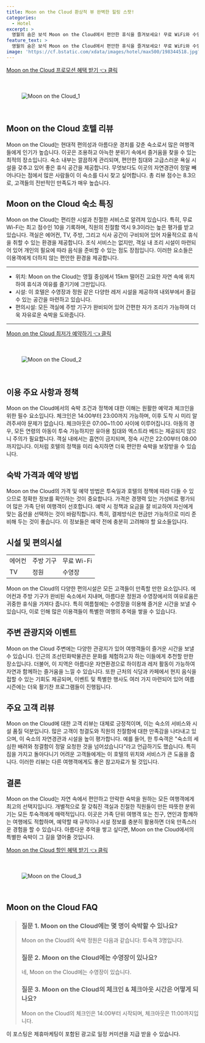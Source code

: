 ```yaml
---
title: Moon on the Cloud 환상적 뷰 완벽한 힐링 스팟!
categories:
  - Hotel
excerpt: >
  영월의 숨은 보석 Moon on the Cloud에서 편안한 휴식을 즐겨보세요! 무료 WiFi와 수영장 아름다운 산 전망이 여러분을 기다립니다. 친절한 호스트와 청결한 환경 덕분에 최고의 가성비를 자랑하는 이곳은 가족 단위 여행객에게도 인기가 높습니다. 클릭해서 자세히 알아보세요!
feature_text: >
  영월의 숨은 보석 Moon on the Cloud에서 편안한 휴식을 즐겨보세요! 무료 WiFi와 수영장 아름다운 산 전망이 여러분을 기다립니다. 친절한 호스트와 청결한 환경 덕분에 최고의 가성비를 자랑하는 이곳은 가족 단위 여행객에게도 인기가 높습니다. 클릭해서 자세히 알아보세요!
image: 'https://cf.bstatic.com/xdata/images/hotel/max500/198344518.jpg?k=8f7f7ebce40b9996937cf7d7ef4d38ba562cfa572e3a9c2503f9b0aa87d43164&o=&hp=1'
---
```


<p><a class="modoo-button" href="https://tinyurl.com/284ohgjc" rel="nofollow noopener">Moon on the Cloud 프로모션 혜택 받기 👈 클릭</a></p><br/>
<figure class="image"><img alt="Moon on the Cloud_1" src="https://cf.bstatic.com/xdata/images/hotel/max1024x768/197303542.jpg?k=f6f3972d7b2cdbabb0eda8963161b9f4a92a68bbc54be495b19e6999c491d77b&amp;o=&amp;hp=1"/></figure><br/>

<h2 id="Moon_on_the_Cloud_호텔_리뷰">Moon on the Cloud 호텔 리뷰</h2>
<p>Moon on the Cloud는 현대적 편의성과 아름다운 경치를 갖춘 숙소로서 많은 여행객들에게 인기가 높습니다. 이곳은 조용하고 아늑한 분위기 속에서 즐거움을 찾을 수 있는 최적의 장소입니다. 숙소 내부는 깔끔하게 관리되며, 편안한 침대와 고급스러운 욕실 시설을 갖추고 있어 좋은 휴식 공간을 제공합니다. 무엇보다도 이곳의 자연경관이 정말 빼어나다는 점에서 많은 사람들이 이 숙소를 다시 찾고 싶어합니다. 총 리뷰 점수는 8.3으로, 고객들의 전반적인 만족도가 매우 높습니다.</p>
<h2 id="Moon_on_the_Cloud_숙소_특징">Moon on the Cloud 숙소 특징</h2>
<p>Moon on the Cloud는 편리한 시설과 친절한 서비스로 알려져 있습니다. 특히, 무료 Wi-Fi는 최고 점수인 10을 기록하며, 직원의 친절함 역시 9.3이라는 높은 평가를 받고 있습니다. 객실은 에어컨, TV, 주방, 그리고 식사 공간이 구비되어 있어 자율적으로 휴식을 취할 수 있는 환경을 제공합니다. 조식 서비스는 없지만, 객실 내 조리 시설이 마련되어 있어 개인의 필요에 따라 음식을 준비할 수 있는 점도 장점입니다. 이러한 요소들은 이용객에게 더하지 않는 편안한 환경을 제공합니다.</p>
<hr/>
<ul>
<li>위치: Moon on the Cloud는 영월 중심에서 15km 떨어진 고요한 자연 속에 위치하여 휴식과 여유를 즐기기에 그만입니다.</li>
<li>시설: 이 호텔은 수영장과 정원 같은 다양한 레저 시설을 제공하여 내외부에서 즐길 수 있는 공간을 마련하고 있습니다.</li>
<li>편의시설: 모든 객실에 주방 기구가 완비되어 있어 간편한 자가 조리가 가능하여 더욱 자유로운 숙박을 도와줍니다.</li>
</ul>
<hr/>
<p><a class="modoo-button" href="https://tinyurl.com/284ohgjc" rel="nofollow noopener">Moon on the Cloud 최저가 예약하기 👈 클릭</a></p><br/>
<figure class="image"><img alt="Moon on the Cloud_2" src="https://cf.bstatic.com/xdata/images/hotel/max500/198344518.jpg?k=8f7f7ebce40b9996937cf7d7ef4d38ba562cfa572e3a9c2503f9b0aa87d43164&amp;o=&amp;hp=1"/></figure><br/>
<h2 id="이용주요사항과_정책">이용 주요 사항과 정책</h2>
<p>Moon on the Cloud에서의 숙박 조건과 정책에 대한 이해는 원활한 예약과 체크인을 위한 필수 요소입니다. 체크인은 14:00부터 23:00까지 가능하며, 이후 도착 시 미리 알려주셔야 문제가 없습니다. 체크아웃은 07:00~11:00 사이에 이루어집니다. 아동의 경우, 모든 연령의 아동이 투숙 가능하지만 유아용 침대와 엑스트라 베드는 제공되지 않으니 주의가 필요합니다. 객실 내에서는 흡연이 금지되며, 정숙 시간은 22:00부터 08:00까지입니다. 이처럼 호텔의 정책을 미리 숙지하면 더욱 편안한 숙박을 보장받을 수 있습니다.</p>
<h2 id="숙박_가격과_예약_방법">숙박 가격과 예약 방법</h2>
<p>Moon on the Cloud의 가격 및 예약 방법은 투숙일과 호텔의 정책에 따라 다들 수 있으므로 정확한 정보를 확인하는 것이 중요합니다. 가격은 경쟁력 있는 가성비로 평가되어 많은 가족 단위 여행객이 선호합니다. 예약 시 정책과 요금을 잘 비교하여 자신에게 맞는 옵션을 선택하는 것이 바람직합니다. 특히, 결제방식은 현금만 가능하므로 미리 준비해 두는 것이 좋습니다. 이 정보들은 예약 전에 충분히 고려해야 할 요소들입니다.</p>
<h2 id="시설_및_편의시설">시설 및 편의시설</h2>
<table>
<tr>
<td>에어컨</td>
<td>주방 기구</td>
<td>무료 Wi-Fi</td>
</tr>
<tr>
<td>TV</td>
<td>정원</td>
<td>수영장</td>
</tr>
</table>
<p>Moon on the Cloud의 다양한 편의시설은 모든 고객들이 만족할 만한 요소입니다. 에어컨과 주방 기구가 완비된 숙소에서 지내며, 아름다운 정원과 수영장에서의 여유로움은 귀중한 휴식을 가져다 줍니다. 특히 여름철에는 수영장을 이용해 즐거운 시간을 보낼 수 있습니다, 이로 인해 많은 이용객들이 특별한 여행의 추억을 쌓을 수 있습니다.</p>
<h2 id="주변_관광지와_이벤트">주변 관광지와 이벤트</h2>
<p>Moon on the Cloud 주변에는 다양한 관광지가 있어 여행객들이 즐거운 시간을 보낼 수 있습니다. 인근의 조선민화박물관은 문화를 체험하고자 하는 이들에게 추천할 만한 장소입니다. 더불어, 이 지역은 아름다운 자연환경으로 하이킹과 레저 활동이 가능하여 자연과 함께하는 즐거움을 느낄 수 있습니다. 또한 근처의 식당과 카페에서 현지 음식을 접할 수 있는 기회도 제공되며, 이벤트 및 특별한 행사도 여러 가지 마련되어 있어 여름 시즌에는 더욱 활기찬 프로그램들이 진행됩니다.</p>
<h2 id="주요_고객_리뷰">주요 고객 리뷰</h2>
<p>Moon on the Cloud에 대한 고객 리뷰는 대체로 긍정적이며, 이는 숙소의 서비스와 시설 품질 덕분입니다. 많은 고객이 청결도와 직원의 친절함에 대한 만족감을 나타내고 있으며, 이 숙소의 자연경관과 시설을 높이 평가합니다. 예를 들어, 한 투숙객은 "숙소의 세심한 배려와 청결함이 정말 요청한 것을 넘어섰습니다"라고 언급하기도 했습니다. 특히 짐을 가지고 돌아다니기 어려운 고객들에게는 이 호텔의 위치와 서비스가 큰 도움을 줍니다. 이러한 리뷰는 다른 여행객에게도 좋은 참고자료가 될 것입니다.</p>
<h2 id="결론">결론</h2>
<p>Moon on the Cloud는 자연 속에서 편안하고 안락한 숙박을 원하는 모든 여행객에게 최고의 선택지입니다. 개별적으로 잘 갖춰진 객실과 친절한 직원들이 만든 따뜻한 분위기는 모든 투숙객에게 매력적입니다. 이곳은 가족 단위 여행객 또는 친구, 연인과 함께하는 여행에도 적합하며, 예약할 때 규칙이나 시설 정보를 충분히 활용하면 더욱 만족스러운 경험을 할 수 있습니다. 아름다운 추억을 쌓고 싶다면, Moon on the Cloud에서의 특별한 숙박이 그 길을 열어줄 것입니다.</p>

<p><a class="modoo-button" href="https://tinyurl.com/284ohgjc" rel="nofollow noopener">Moon on the Cloud 할인 혜택 받기 👈 클릭</a></p><br>

<figure class="image"><img src="https://cf.bstatic.com/xdata/images/hotel/max500/197303518.jpg?k=c547c0cc5317b1f883993b5ddf1efb845d69ca557b8fb8518c93ded18245a320&o=&hp=1" alt="Moon on the Cloud_3"></figure><br>
<h2 id="Moon on the Cloud_FAQ">Moon on the Cloud FAQ</h2>
<div itemscope="" itemtype="https://schema.org/FAQPage"> 
<blockquote> 
<div itemscope="" itemprop="mainEntity" itemtype="https://schema.org/Question"> 
<h3 id="질문_1" itemprop="name">질문 1. Moon on the Cloud에는 몇 명이 숙박할 수 있나요?</h3> 
<div itemscope="" itemprop="acceptedAnswer" itemtype="https://schema.org/Answer"> 
<span itemprop="text"> 
<p>Moon on the Cloud의 숙박 정원은 다음과 같습니다: 투숙객 3명입니다.</p> 
</span> 
</div> 
</div> 
<div itemscope="" itemprop="mainEntity" itemtype="https://schema.org/Question"> 
<h3 id="질문_2" itemprop="name">질문 2. Moon on the Cloud에는 수영장이 있나요?</h3> 
<div itemscope="" itemprop="acceptedAnswer" itemtype="https://schema.org/Answer"> 
<span itemprop="text"> 
<p>네, Moon on the Cloud에는 수영장이 있습니다.</p> 
</span> 
</div> 
</div> 
<div itemscope="" itemprop="mainEntity" itemtype="https://schema.org/Question"> 
<h3 id="질문_3" itemprop="name">질문 3. Moon on the Cloud의 체크인 & 체크아웃 시간은 어떻게 되나요?</h3> 
<div itemscope="" itemprop="acceptedAnswer" itemtype="https://schema.org/Answer"> 
<span itemprop="text"> 
<p>Moon on the Cloud의 체크인은 14:00부터 시작되며, 체크아웃은 11:00까지입니다.</p> 
</span> 
</div> 
</div> 
</blockquote> 
</div><p>이 포스팅은 제휴마케팅이 포함된 광고로 일정 커미션을 지급 받을 수 있습니다.</p>

